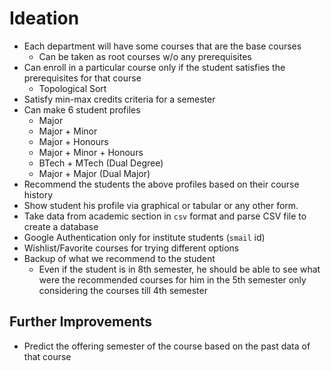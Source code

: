 # Ideation

-   Each department will have some courses that are the base courses
    -   Can be taken as root courses w/o any prerequisites
-   Can enroll in a particular course only if the student satisfies the prerequisites for that course
    -   Topological Sort
-   Satisfy min-max credits criteria for a semester
-   Can make 6 student profiles
    -   Major
    -   Major + Minor
    -   Major + Honours
    -   Major + Minor + Honours
    -   BTech + MTech (Dual Degree)
    -   Major + Major (Dual Major)
-   Recommend the students the above profiles based on their course history
-   Show student his profile via graphical or tabular or any other form.
-   Take data from academic section in `csv` format and parse CSV file to create a database
-   Google Authentication only for institute students (`smail` id)
-   Wishlist/Favorite courses for trying different options
-   Backup of what we recommend to the student
    -   Even if the student is in 8th semester, he should be able to see what were the recommended courses for him in the 5th semester only considering the courses till 4th semester

## Further Improvements

-   Predict the offering semester of the course based on the past data of that course
